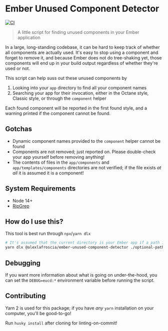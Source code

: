 # Ember Unused Component Detector

[![CI](https://github.com/alexlafroscia/ember-unused-component-detector/actions/workflows/ci.yml/badge.svg)](https://github.com/alexlafroscia/ember-unused-component-detector/actions/workflows/ci.yml)

> A little script for finding unused components in your Ember application

In a large, long-standing codebase, it can be hard to keep track of whether all components are actually used. It's easy to stop using a component and forget to remove it, and because Ember does not do tree-shaking yet, those components will end up in your build output regardless of whether they're used or not.

This script can help suss out these unused components by

1. Looking into your `app` directory to find all your component names
2. Searching your app for their invocation, either in the Octane style, Classic style, or through the `component` helper

Each found component will be reported in the first found style, and a warning printed if the component cannot be found.

## Gotchas

- Dynamic component names provided to the `component` helper cannot be found
- Components are not removed; just reported on. Please double-check your app yourself before removing anything!
- The contents of files in the `app/components` and `app/templates/components` directories are not verified; if the file exists _at all_ it is assumed it is a component!

## System Requirements

- Node 14+
- [RipGrep](https://github.com/BurntSushi/ripgrep)

## How do I use this?

This tool is best run through `npx`/`yarn dlx`

```bash
# It's assumed that the current directory is your Ember app if a path is not provided
yarn dlx @alexlafroscia/ember-unused-component-detector ./optional-path-to-project
```

## Debugging

If you want more information about what is going on under-the-hood, you can set the `DEBUG=eucd:*` environment variable before running the script.

## Contributing

Yarn 2 is used for this package; if you have _any_ `yarn` installation on your computer, you'll be good-to-go!

Run `husky install` after cloning for linting-on-commit!
